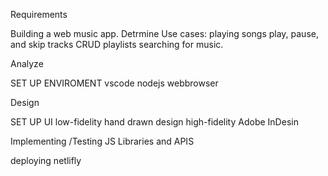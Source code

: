 
Requirements

Building a web music app.
Detrmine Use cases:
    playing songs 
        play, pause, and skip tracks
    CRUD playlists
    searching for music.

Analyze

SET UP ENVIROMENT
    vscode
    nodejs
    webbrowser

Design

SET UP UI
    low-fidelity
        hand drawn design
    high-fidelity
        Adobe InDesin 

Implementing /Testing
    JS Libraries and APIS

deploying
    netlifly